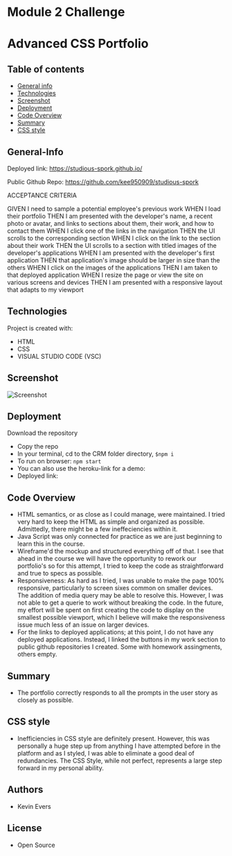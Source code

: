 # Module 2 Challenge

# Advanced CSS Portfolio

## Table of contents

- [General info](#General-Info)
- [Technologies](#Technologies)
- [Screenshot](#Screenshot)
- [Deployment](#Deployment)
- [Code Overview](#Code-Overview)
- [Summary](#Summary)
- [CSS style](#CSS-style)

## General-Info

Deployed link: https://studious-spork.github.io/

Public Github Repo: https://github.com/kee950909/studious-spork

ACCEPTANCE CRITERIA

GIVEN I need to sample a potential employee's previous work 
WHEN I load their portfolio
THEN I am presented with the developer's name, a recent photo or avatar, and links to sections about them, their work, and how to contact them
WHEN I click one of the links in the navigation
THEN the UI scrolls to the corresponding section
WHEN I click on the link to the section about their work
THEN the UI scrolls to a section with titled images of the developer's applications
WHEN I am presented with the developer's first application
THEN that application's image should be larger in size than the others
WHEN I click on the images of the applications
THEN I am taken to that deployed application
WHEN I resize the page or view the site on various screens and devices
THEN I am presented with a responsive layout that adapts to my viewport

## Technologies

Project is created with:

- HTML
- CSS
- VISUAL STUDIO CODE (VSC)

## Screenshot

![Screenshot](https://github.com/kee950909/studious-spork/assets/142914123/bde6a18a-bff3-40a9-9bd3-81f932e760eb)

## Deployment

Download the repository

- Copy the repo
- In your terminal, cd to the CRM folder directory, `$npm i`
- To run on browser: `npm start`
- You can also use the heroku-link for a demo:
- Deployed link:

## Code Overview

- HTML semantics, or as close as I could manage, were maintained. I tried very hard to keep the HTML as simple and organized as possible. Admittedly, there might be a few ineffeciencies within it.
- Java Script was only connected for practice as we are just beginning to learn this in the course.
- Wireframe'd the mockup and structured everything off of that. I see that ahead in the course we will have the opportunity to rework our portfolio's so for this attempt, I tried to keep the code as straightforward and true to specs as possible.
- Responsiveness: As hard as I tried, I was unable to make the page 100% responsive, particularly to screen sixes common on smaller devices. The addition of media query may be able to resolve this. However, I was not able to get a querie to work without breaking the code. In the future, my effort will be spent on first creating the code to display on the smallest possible viewport, which I believe will make the responsiveness issue much less of an issue on larger devices.
- For the links to deployed applications; at this point, I do not have any deployed applications. Instead, I linked the buttons in my work section to public github repositories I created. Some with homework assingments, others empty.

## Summary

- The portfolio correctly responds to all the prompts in the user story as closely as possible.

## CSS style

- Inefficiencies in CSS style are definitely present. However, this was personally a huge step up from anything I have attempted before in the platform and as I styled, I was able to eliminate a good deal of redundancies. The CSS Style, while not perfect, represents a large step forward in my personal ability.

## Authors

- Kevin Evers
## License

- Open Source
